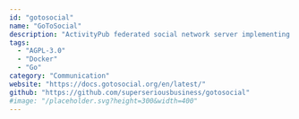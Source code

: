 ```yaml
---
id: "gotosocial"
name: "GoToSocial"
description: "ActivityPub federated social network server implementing the Mastodon client API."
tags:
  - "AGPL-3.0"
  - "Docker"
  - "Go"
category: "Communication"
website: "https://docs.gotosocial.org/en/latest/"
github: "https://github.com/superseriousbusiness/gotosocial"
#image: "/placeholder.svg?height=300&width=400"
---
```


